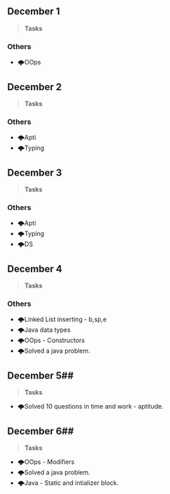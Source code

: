 ## December 1 ##
> **Tasks**
 ### Others ###
- 🌩️OOps

## December 2 ##
> **Tasks**
 ### Others ###
- 🌩️Apti
- 🌩️Typing 


## December 3 ##
> **Tasks**
 ### Others ###
- 🌩️Apti
- 🌩️Typing 
- 🌩️DS

## December 4 ##
> **Tasks**
 ### Others ###
- 🌩️Linked List inserting - b,sp,e
- 🌩️Java data types
- 🌩️OOps - Constructors
- 🌩️Solved a java problem.

## December 5##
> **Tasks**
- 🌩️Solved 10 questions in time and work - aptitude.

## December 6##
> **Tasks**
- 🌩️OOps - Modifiers
- 🌩️Solved a java problem.
- 🌩️Java - Static and intializer block.